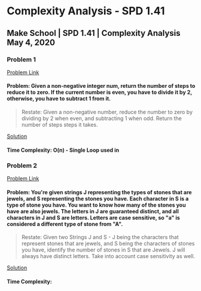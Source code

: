 # Complexity Analysis - SPD 1.41
## Make School | SPD 1.41 | Complexity Analysis May 4, 2020

### Problem 1
[Problem Link](https://leetcode.com/problems/number-of-steps-to-reduce-a-number-to-zero/)
#### Problem: Given a non-negative integer num, return the number of steps to reduce it to zero. If the current number is even, you have to divide it by 2, otherwise, you have to subtract 1 from it.
> Restate: Given a non-negative number, reduce the number to zero by dividing by 2 when even, and subtracting 1 when odd. Return the number of steps steps it takes.

[Solution](problem1.py)
#### Time Complexity: O(n) - Single Loop used in

### Problem 2
[Problem Link](https://leetcode.com/problems/jewels-and-stones/)
#### Problem: You're given strings J representing the types of stones that are jewels, and S representing the stones you have. Each character in S is a type of stone you have. You want to know how many of the stones you have are also jewels. The letters in J are guaranteed distinct, and all characters in J and S are letters. Letters are case sensitive, so "a" is considered a different type of stone from "A".
> Restate: Given two Strings J and S - J being the characters  that represent stones that are jewels, and S being the characters of stones you have, identify the number of stones in S that are Jewels. J will always have distinct letters. Take into account case sensitivity as well.

[Solution](problem2.py)
#### Time Complexity:
